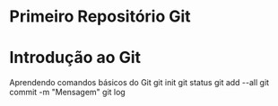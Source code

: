 # Primeiro Repositório Git
# Introdução ao Git
Aprendendo comandos básicos do Git
git init
git status
git add --all
git commit -m "Mensagem"
git log
